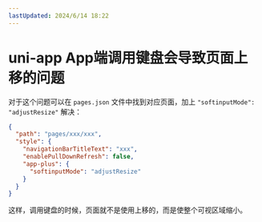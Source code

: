 ```yaml
---
lastUpdated: 2024/6/14 18:22
---
```


# uni-app App端调用键盘会导致页面上移的问题

对于这个问题可以在 `pages.json` 文件中找到对应页面，加上 `"softinputMode": "adjustResize"` 解决：

```json {6,7,8}
{
  "path": "pages/xxx/xxx",
  "style": {
    "navigationBarTitleText": "xxx",
    "enablePullDownRefresh": false,
    "app-plus": {
      "softinputMode": "adjustResize"
    }
  }
}
```

这样，调用键盘的时候，页面就不是使用上移的，而是使整个可视区域缩小。
